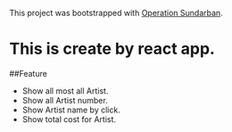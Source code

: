 This project was bootstrapped with [Operation Sundarban](https://operation-sundarban-asmnt-8.netlify.app/).

# This is create by react app.

##Feature

- Show all most all Artist.
- Show all Artist number.
- Show Artist name by click.
- Show total cost for Artist.
